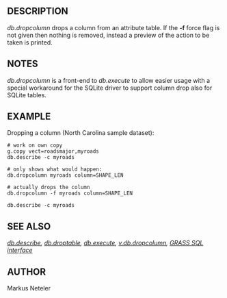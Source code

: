 ## DESCRIPTION

*db.dropcolumn* drops a column from an attribute table. If the **-f**
force flag is not given then nothing is removed, instead a preview of
the action to be taken is printed.

## NOTES

*db.dropcolumn* is a front-end to *db.execute* to allow easier usage
with a special workaround for the SQLite driver to support column drop
also for SQLite tables.

## EXAMPLE

Dropping a column (North Carolina sample dataset):

```
# work on own copy
g.copy vect=roadsmajor,myroads
db.describe -c myroads

# only shows what would happen:
db.dropcolumn myroads column=SHAPE_LEN

# actually drops the column
db.dropcolumn -f myroads column=SHAPE_LEN

db.describe -c myroads
```

## SEE ALSO

*[db.describe](db.describe.html), [db.droptable](db.droptable.html),
[db.execute](db.execute.html), [v.db.dropcolumn](v.db.dropcolumn.html),
[GRASS SQL interface](sql.html)*

## AUTHOR

Markus Neteler
